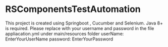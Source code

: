 # RSComponentsTestAutomation
This project is created using Springboot , Cucumber and Selenium.
Java 8+ is required.
Please replace with your username and password in the file appliacation.yml
under main/resources folder
userName: EnterYourUserName
password: EnterYourPassword
